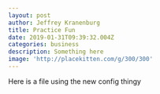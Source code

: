 ```yaml
---
layout: post
author: Jeffrey Kranenburg
title: Practice Fun
date: 2019-01-31T09:39:32.004Z
categories: business
description: Something here
image: 'http://placekitten.com/g/300/300'
---
```

Here is a file using the new config thingy
